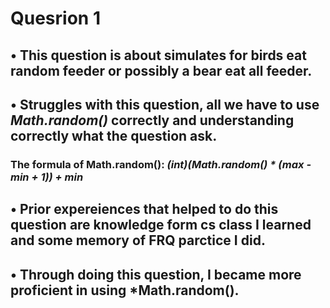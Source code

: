 # Quesrion 1
## • This question is about simulates for birds eat random feeder or possibly a bear eat all feeder.
## • Struggles with this question, all we have to use *Math.random()* correctly and understanding correctly what the question ask.
### The formula of Math.random(): *(int)(Math.random() * (max - min + 1)) + min*
## • Prior expereiences that helped to do this question are knowledge form cs class I learned and some memory of FRQ parctice I did.
## • Through doing this question, I became more proficient in using *Math.random().
